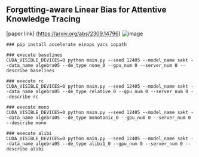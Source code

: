 ## Forgetting-aware Linear Bias for Attentive Knowledge Tracing
[paper link] (https://arxiv.org/abs/2309.14796)
![**image**](https://github.com/skewondr/FoLiBi/assets/55173544/82c405fb-bd4f-4677-873c-60ac39c383f1)

```
### pip install accelerate einops yacs iopath

### execute baselines 
CUDA_VISIBLE_DEVICES=0 python main.py --seed 12405 --model_name sakt --data_name algebra05 --de_type none_0 --gpu_num 0 --server_num 0 --describe baselines

### execute rc 
CUDA_VISIBLE_DEVICES=0 python main.py --seed 12405 --model_name sakt --data_name algebra05 --de_type relative_0 --gpu_num 0 --server_num 0 --describe rc

### execute mono
CUDA_VISIBLE_DEVICES=0 python main.py --seed 12405 --model_name sakt --data_name algebra05 --de_type monotonic_0 --gpu_num 0 --server_num 0 --describe mono

### execute alibi
CUDA_VISIBLE_DEVICES=0 python main.py --seed 12405 --model_name sakt --data_name algebra05 --de_type alibi1_0 --gpu_num 0 --server_num 0 --describe alibi
```
